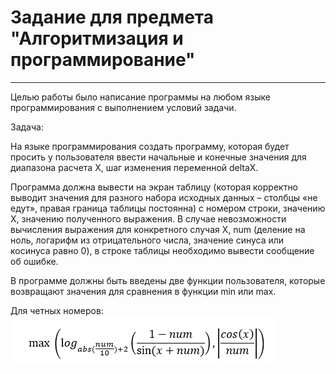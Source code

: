 # Задание для предмета "Алгоритмизация и программирование"
___________

Целью работы было написание программы на любом языке программирования с выполнением условий задачи.

Задача: 

На языке программирования создать программу, которая будет просить у пользователя ввести начальные и конечные значения для диапазона расчета X, шаг изменения переменной deltaX. 

Программа должна вывести на экран таблицу (которая корректно выводит значения для разного набора исходных данных – столбцы «не едут», правая граница таблицы постоянна) с номером строки, значению X, значению полученного выражения. В случае невозможности вычисления выражения для конкретного случая X, num (деление на ноль, логарифм из отрицательного числа, значение синуса или косинуса равно 0), в строке таблицы необходимо вывести сообщение об ошибке.

В программе должны быть введены две функции пользователя, которые возвращают значения для сравнения в функции min или max.

Для четных номеров:
![alt text](image.png)